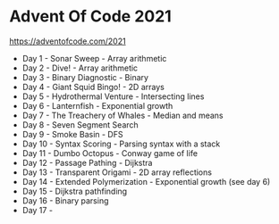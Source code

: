 # Advent Of Code 2021

https://adventofcode.com/2021

* Day 1 - Sonar Sweep - Array arithmetic
* Day 2 - Dive! - Array arithmetic
* Day 3 - Binary Diagnostic - Binary
* Day 4 - Giant Squid Bingo! - 2D arrays
* Day 5 - Hydrothermal Venture - Intersecting lines
* Day 6 - Lanternfish - Exponential growth
* Day 7 - The Treachery of Whales - Median and means
* Day 8 - Seven Segment Search
* Day 9 - Smoke Basin - DFS
* Day 10 - Syntax Scoring - Parsing syntax with a stack
* Day 11 - Dumbo Octopus - Conway game of life
* Day 12 - Passage Pathing - Dijkstra
* Day 13 - Transparent Origami - 2D array reflections
* Day 14 - Extended Polymerization - Exponential growth (see day 6)
* Day 15 - Dijkstra pathfinding
* Day 16 - Binary parsing
* Day 17 - 

